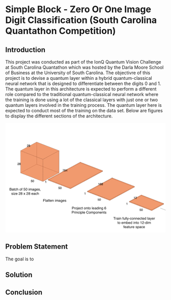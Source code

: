 # Simple Block - Zero Or One Image Digit Classification (South Carolina Quantathon Competition)

## Introduction

This project was conducted as part of the IonQ Quantum Vision Challenge at South Carolina Quantathon which was hosted by the Darla Moore School of Business at the University of South Carolina. The objectivre of this project is to devise a quantum layer within a hybrid quantum-classical neural network that is designed to differentiate between the digits 0 and 1. The quantum layer in this architecture is expected to perform a different role compared to the traditional quantum-classical neural network where the training is done using a lot of the classical layers with just one or two quantum layers involved in the training process. The quantum layer here is expected to conduct most of the training on the data set. Below are figures to display the different sections of the architecture.

![Sample Output](images/convolution.png)


## Problem Statement

The goal is to 

## Solution

## Conclusion
